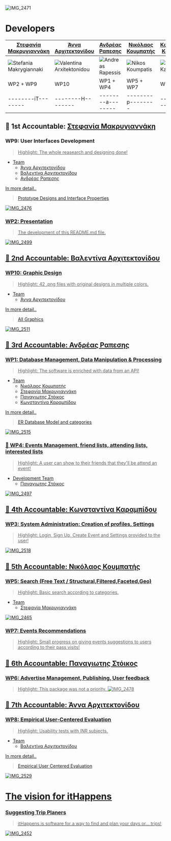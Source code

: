 ![IMG_2471](https://user-images.githubusercontent.com/48293545/72225391-ae59c100-358d-11ea-8653-ed6632183ed9.jpg)

# Developers

| [Στεφανία Μακρυγιαννάκη](https://github.com/stefaniamak) | [Άννα Αρχιτεκτονίδου](https://github.com/Anna-ar) | [Ανδρέας Ραπεσης](https://github.com/outergaze) | [Νικόλαος Κουμπατής](https://github.com/Lycaonas) | [Κωνσταντίνα Καραμπίδου](https://github.com/KonstantinaK98) | [Παναγιωτης Στόικος](https://github.com/Stoy-atd) | [Βαλεντίνα Αρχιτεκτονίδου](https://github.com/Valentina-ar) |
| ------------- | ------------- | ------------- | ------------- | ------------- | ------------- | ------------- |
| ![Stefania Makrygiannaki](https://user-images.githubusercontent.com/48293545/72304199-7bd8c280-3678-11ea-97c2-6efd94188285.jpg)| ![Valentina Arxitektonidou](https://user-images.githubusercontent.com/48293545/72304201-7d09ef80-3678-11ea-9916-2cb0bf780b10.jpg) | ![Andreas Rapessis](https://user-images.githubusercontent.com/48293545/72304183-6e233d00-3678-11ea-9dd3-b8f2d94271fa.jpg) | ![Nikos Koumpatis](https://user-images.githubusercontent.com/48293545/72304195-78ddd200-3678-11ea-8126-2bb5d7de8e8b.jpg) | ![Konstantina Karampidou](https://user-images.githubusercontent.com/48293545/72304193-77140e80-3678-11ea-862e-8547af889626.jpg) | ![Panagiotis Stoee](https://user-images.githubusercontent.com/48293545/72304281-ca865c80-3678-11ea-9ba8-fb06babd24af.jpg) | ![Anna Arxitektonidou](https://user-images.githubusercontent.com/48293545/72304186-6fed0080-3678-11ea-9b8d-1721c6fab7c9.jpg) |
| WP2 + WP9 | WP10 | WP1 + WP4 | WP5 + WP7 | WP3 | WP6 | WP8 |
| --------iT-------- | --------H-------- | --------a-------- | --------p-------- | --------p-------- | --------e-------- | --------ns-------- |

## &#x1F536; 1st Accountable: [Στεφανία Μακρυγιαννάκη](https://github.com/stefaniamak)
###  **WP9:** User Interfaces Development
><u>Highlight:<u> The whole reasearch and designing done!
  
* Team
  * [Άννα Αρχιτεκτονίδου](https://github.com/Anna-ar)
  * [Βαλεντίνα Αρχιτεκτονίδου](https://github.com/Valentina-ar)
  * [Ανδρέας Ραπεσης](https://github.com/outergaze)
  
In more detail..

>[Prototype Designs and Interface Properties](https://github.com/stefaniamak/adopse-events/wiki/Interfaces)

![IMG_2476](https://user-images.githubusercontent.com/48293545/72226364-021dd780-3599-11ea-9df7-d52a2aef21be.jpg)

###  **WP2:** Presentation
>The development of this README.md file.    

![IMG_2499](https://user-images.githubusercontent.com/48293545/72313185-2bbb2980-3693-11ea-88d4-0cf70795e6fd.jpg)

## &#x1F536; 2nd Accountable: [Βαλεντίνα Αρχιτεκτονίδου](https://github.com/Valentina-ar)
###  **WP10:** Graphic Design
><u>Highlight:<u> 42 .png files with original designs in multiple colors.
* Team
  * [Άννα Αρχιτεκτονίδου](https://github.com/Anna-ar)
  
In more detail..

>[All Graphics](https://github.com/stefaniamak/adopse-events/tree/master/graphics)

![IMG_2511](https://user-images.githubusercontent.com/48293545/72313186-2c53c000-3693-11ea-89bc-e6e084082a8d.jpg)
 
## &#x1F536; 3rd Accountable: [Ανδρέας Ραπεσης](https://github.com/outergaze)
###  **WP1:** Database Management, Data Manipulation & Processing
><u>Highlight:<u> The software is enriched with data from an API!
* Team
  * [Νικόλαος Κουμπατής](https://github.com/Lycaonas)
  * [Στεφανία Μακρυγιαννάκη](https://github.com/stefaniamak)
  * [Παναγιωτης Στόικος](https://github.com/Stoy-atd)
  * [Κωνσταντίνα Καραμπίδου](https://github.com/KonstantinaK98)

In more detail..

>[ER Database Model and categories](https://github.com/stefaniamak/adopse-events/wiki/Database) 

![IMG_2515](https://user-images.githubusercontent.com/48293545/72313187-2c53c000-3693-11ea-8bb2-557488fc8e3b.jpg) 
 
### &#x1F536; **WP4:** Events Management, friend lists, attending lists, interested lists
><u>Highlight:<u> A user can show to their friends that they'll be attend an event!
* Development Team
  * [Παναγιωτης Στόικος](https://github.com/Stoy-atd)
  
![IMG_2497](https://user-images.githubusercontent.com/48293545/72226414-9a1bc100-3599-11ea-897c-88a73216757d.jpg)

## &#x1F536; 4th Accountable: [Κωνσταντίνα Καραμπίδου](https://github.com/KonstantinaK98)
### **WP3:** System Administration: Creation of profiles, Settings
><u>Highlight:<u> Login, Sign Up, Create Event and Settings provided to the user!

![IMG_2518](https://user-images.githubusercontent.com/48293545/72313188-2c53c000-3693-11ea-9ad3-5f7be1d7bc2d.jpg)

## &#x1F536; 5th Accountable: [Νικόλαος Κουμπατής](https://github.com/Lycaonas)
### **WP5:** Search (Free Text / Structural,Filtered,Faceted,Geo)
><u>Highlight:<u> Basic search according to categories.
* Team
  * [Στεφανία Μακρυγιαννάκη](https://github.com/stefaniamak)
        
![IMG_2465](https://user-images.githubusercontent.com/48293545/72312631-5d32f580-3691-11ea-9e39-2beaae5cc3b8.jpg)

### **WP7:** Events Recommendations
><u>Highlight:<u> Small progress on giving events suggestions to users according to their pass visits!
 
## &#x1F536; 6th Accountable: [Παναγιωτης Στόικος](https://github.com/Stoy-atd)   
### **WP6:** Advertise Management, Publishing, User feedback
><u>Highlight:<u> This package was not a priority.
![IMG_2478](https://user-images.githubusercontent.com/48293545/72226431-d51df480-3599-11ea-90db-ab6bebcabba0.jpg)
  
## &#x1F536; 7th Accountable: [Άννα Αρχιτεκτονίδου](https://github.com/Anna-ar)
### **WP8:** Empirical User-Centered Evaluation
><u>Highlight:<u> Usability tests with INR subjects.
* Team
  * [Βαλεντίνα Αρχιτεκτονίδου](https://github.com/Valentina-ar)
  
In more detail..

>[Empirical User Centered Evaluation](https://github.com/stefaniamak/adopse-events/wiki/Empirical-User-Centered-Evaluation)

![IMG_2529](https://user-images.githubusercontent.com/48293545/72313190-2d84ed00-3693-11ea-9c63-d08bb6a0b318.jpg)

# The vision for itHappens
### Suggesting Trip Planers
>itHappens is software for a way to find and plan your days or... trips!

![IMG_2452](https://user-images.githubusercontent.com/48293545/72225631-4f497b80-3590-11ea-9819-7dc872442c11.jpg)

